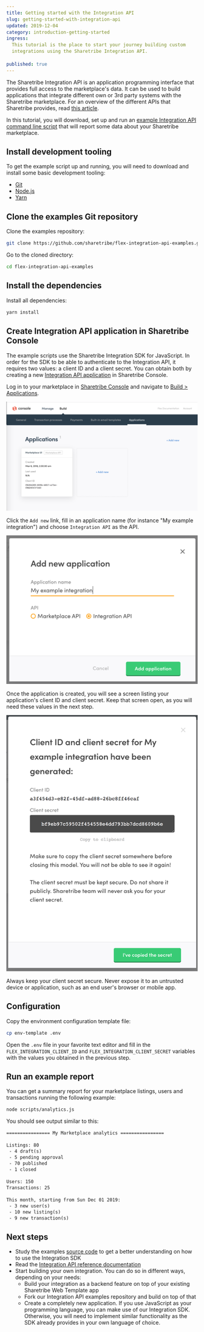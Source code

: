 ```yaml
---
title: Getting started with the Integration API
slug: getting-started-with-integration-api
updated: 2019-12-04
category: introduction-getting-started
ingress:
  This tutorial is the place to start your journey building custom
  integrations using the Sharetribe Integration API.

published: true
---
```


The Sharetribe Integration API is an application programming interface
that provides full access to the marketplace's data. It can be used to
build applications that integrate different own or 3rd party systems
with the Sharetribe marketplace. For an overview of the different APIs
that Sharetribe provides, read
[this article](/concepts/marketplace-api-integration-api/).

In this tutorial, you will download, set up and run an
[example Integration API command line script](https://github.com/sharetribe/flex-integration-api-examples)
that will report some data about your Sharetribe marketplace.

## Install development tooling

To get the example script up and running, you will need to download and
install some basic development tooling:

- [Git](https://git-scm.com/downloads)
- [Node.js](https://nodejs.org/)
- [Yarn](https://classic.yarnpkg.com/en/docs/install)

## Clone the examples Git repository

Clone the examples repository:

```bash
git clone https://github.com/sharetribe/flex-integration-api-examples.git
```

Go to the cloned directory:

```bash
cd flex-integration-api-examples
```

## Install the dependencies

Install all dependencies:

```bash
yarn install
```

## Create Integration API application in Sharetribe Console

The example scripts use the Sharetribe Integration SDK for JavaScript.
In order for the SDK to be able to authenticate to the Integration API,
it requires two values: a client ID and a client secret. You can obtain
both by creating a new
[Integration API application](/concepts/applications/) in Sharetribe
Console.

Log in to your marketplace in
[Sharetribe Console](https://flex-console.sharetribe.com/) and navigate
to
[Build > Applications](https://flex-console.sharetribe.com/applications).

![Applications in Sharetribe Console](./apps.png)

Click the `Add new` link, fill in an application name (for instance "My
example integration") and choose `Integration API` as the API.

![Create a new application](./create-app.png)

Once the application is created, you will see a screen listing your
application's client ID and client secret. Keep that screen open, as you
will need these values in the next step.

![Example application client ID and client secret details screen](./app-data.png)

<warning>

Always keep your client secret secure. Never expose it to an untrusted
device or application, such as an end user's browser or mobile app.

</warning>

## Configuration

Copy the environment configuration template file:

```bash
cp env-template .env
```

Open the `.env` file in your favorite text editor and fill in the
`FLEX_INTEGRATION_CLIENT_ID` and `FLEX_INTEGRATION_CLIENT_SECRET`
variables with the values you obtained in the previous step.

## Run an example report

You can get a summary report for your marketplace listings, users and
transactions running the following example:

```bash
node scripts/analytics.js
```

You should see output similar to this:

```
================ My Marketplace analytics ================

Listings: 80
 - 4 draft(s)
 - 5 pending approval
 - 70 published
 - 1 closed

Users: 150
Transactions: 25

This month, starting from Sun Dec 01 2019:
 - 3 new user(s)
 - 10 new listing(s)
 - 9 new transaction(s)
```

## Next steps

- Study the examples
  [source code](https://github.com/sharetribe/flex-integration-api-examples)
  to get a better understanding on how to use the Integration SDK
- Read the
  [Integration API reference documentation](https://www.sharetribe.com/api-reference/)
- Start building your own integration. You can do so in different ways,
  depending on your needs:
  - Build your integration as a backend feature on top of your existing
    Sharetribe Web Template app
  - Fork our Integration API examples repository and build on top of
    that
  - Create a completely new application. If you use JavaScript as your
    programming language, you can make use of our Integration SDK.
    Otherwise, you will need to implement similar functionality as the
    SDK already provides in your own language of choice.
